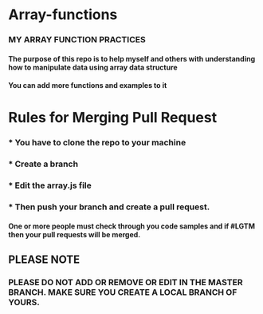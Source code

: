 # Array-functions

### MY ARRAY FUNCTION PRACTICES
#### The purpose of this repo is to help myself and others with understanding how to manipulate data using array data structure
#### You can add more functions and examples to it

# Rules for Merging Pull Request

### * You have to clone the repo to your machine
### * Create a branch 
### * Edit the array.js file
### * Then push your branch and create a pull request.

#### One or more people must check through you code samples and if #LGTM then your pull requests will be merged.

## PLEASE NOTE

### PLEASE DO NOT ADD OR REMOVE OR EDIT IN THE MASTER BRANCH. MAKE SURE YOU CREATE A LOCAL BRANCH OF YOURS. 


